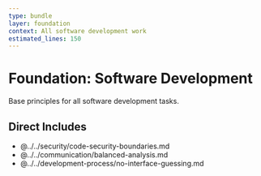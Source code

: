 ```yaml
---
type: bundle
layer: foundation
context: All software development work
estimated_lines: 150
---
```

# Foundation: Software Development

Base principles for all software development tasks.

## Direct Includes
- @../../security/code-security-boundaries.md
- @../../communication/balanced-analysis.md
- @../../development-process/no-interface-guessing.md
